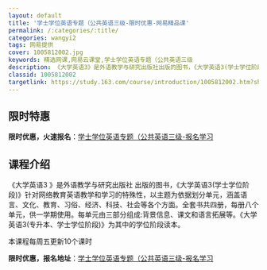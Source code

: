 ```yaml
---
layout: default
title: '学士学位英语专题（公共英语三级-限时优惠-网易精品课'
permalink: /:categories/:title/
categories: wangyi2
tags: 网易提供
cover: 1005812002.jpg
keywords: 精选网课,网易云课堂,学士学位英语专题（公共英语三级
description: 《大学英语3》是外语教学与研究出版社出版的图书，《大学英语3(学士学位阶段)》针对网络教育英语教学和学习的特殊性，以主题
classid: 1005812002
targetlink: https://study.163.com/course/introduction/1005812002.htm?share=1&shareId=1025206652&utm_campaign=share&utm_medium=iphoneShare&utm_source=&utm_u=1025206652
---
```


## 限时特惠

**限时优惠，火速报名**：[学士学位英语专题（公共英语三级-报名学习](https://study.163.com/course/introduction/1005812002.htm?share=1&shareId=1025206652&utm_campaign=share&utm_medium=iphoneShare&utm_source=&utm_u=1025206652)

## 课程介绍

《大学英语3 》是外语教学与研究出版社 出版的图书，《大学英语3(学士学位阶段)》针对网络教育英语教学和学习的特殊性，以主题为依据划分单元，涵盖语言、文化、教育、习俗、经济、科技、社会等各个方面。全套书共四册，每册八个单元，供一学期使用。每单元由三部分组成:背景信息、课文和语言拓展等。《大学英语3(专升本、学士学位阶段)》为其中的学位阶段读本。

本课程每周五更新10个课时

**限时优惠，报名地址**：[学士学位英语专题（公共英语三级-报名学习](https://study.163.com/course/introduction/1005812002.htm?share=1&shareId=1025206652&utm_campaign=share&utm_medium=iphoneShare&utm_source=&utm_u=1025206652)


